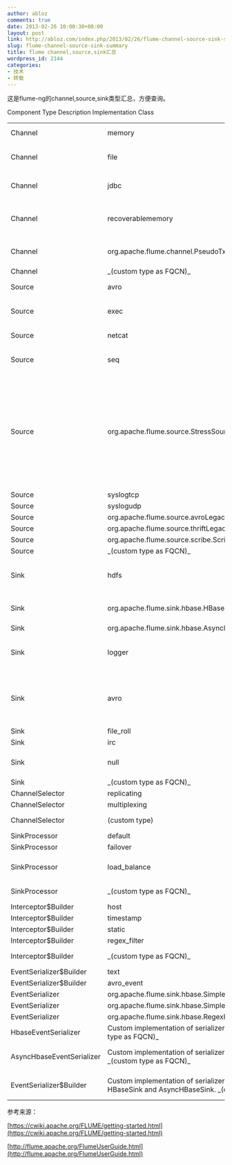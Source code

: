 ```yaml
---
author: abloz
comments: true
date: 2013-02-26 10:00:30+00:00
layout: post
link: http://abloz.com/index.php/2013/02/26/flume-channel-source-sink-summary/
slug: flume-channel-source-sink-summary
title: flume channel,source,sink汇总
wordpress_id: 2144
categories:
- 技术
- 转载
---
```


这是flume-ng的channel,source,sink类型汇总，方便查询。



<table >
<tbody >
<tr >
Component
Type
Description
Implementation Class
</tr>
<tr >

<td >Channel
</td>

<td >memory
</td>

<td >In-memory, fast, non-durable event transport
</td>

<td >MemoryChannel
</td>
</tr>
<tr >

<td >Channel
</td>

<td >file
</td>

<td >A channel for reading, writing, mapping, and manipulating a file
</td>

<td >FileChannel
</td>
</tr>
<tr >

<td >Channel
</td>

<td >jdbc
</td>

<td >JDBC-based, durable event transport (Derby-based)
</td>

<td >JDBCChannel
</td>
</tr>
<tr >

<td >Channel
</td>

<td >recoverablememory
</td>

<td >A durable channel implementation that uses the local file system for its storage
</td>

<td >RecoverableMemoryChannel
</td>
</tr>
<tr >

<td >Channel
</td>

<td >org.apache.flume.channel.PseudoTxnMemoryChannel
</td>

<td >Mainly for testing purposes. Not meant for production use.
</td>

<td >PseudoTxnMemoryChannel
</td>
</tr>
<tr >

<td >Channel
</td>

<td >_(custom type as FQCN)_
</td>

<td >Your own Channel impl.
</td>

<td >_(custom FQCN)_
</td>
</tr>
<tr >

<td >Source
</td>

<td >avro
</td>

<td >Avro Netty RPC event source
</td>

<td >AvroSource
</td>
</tr>
<tr >

<td >Source
</td>

<td >exec
</td>

<td >Execute a long-lived Unix process and read from stdout
</td>

<td >ExecSource
</td>
</tr>
<tr >

<td >Source
</td>

<td >netcat
</td>

<td >Netcat style TCP event source
</td>

<td >NetcatSource
</td>
</tr>
<tr >

<td >Source
</td>

<td >seq
</td>

<td >Monotonically incrementing sequence generator event source
</td>

<td >SequenceGeneratorSource
</td>
</tr>
<tr >

<td >Source
</td>

<td >org.apache.flume.source.StressSource
</td>

<td >Mainly for testing purposes. Not meant for production use. Serves as a continuous source of events where each event has the same payload. The payload consists of some number of bytes (specified by_size_ property, defaults to 500) where each byte has the signed value Byte.MAX_VALUE (0x7F, or 127).
</td>

<td >org.apache.flume.source.StressSource
</td>
</tr>
<tr >

<td >Source
</td>

<td >syslogtcp
</td>

<td >
</td>

<td >SyslogTcpSource
</td>
</tr>
<tr >

<td >Source
</td>

<td >syslogudp
</td>

<td >
</td>

<td >SyslogUDPSource
</td>
</tr>
<tr >

<td >Source
</td>

<td >org.apache.flume.source.avroLegacy.AvroLegacySource
</td>

<td >
</td>

<td >AvroLegacySource
</td>
</tr>
<tr >

<td >Source
</td>

<td >org.apache.flume.source.thriftLegacy.ThriftLegacySource
</td>

<td >
</td>

<td >ThriftLegacySource
</td>
</tr>
<tr >

<td >Source
</td>

<td >org.apache.flume.source.scribe.ScribeSource
</td>

<td >
</td>

<td >ScribeSource
</td>
</tr>
<tr >

<td >Source
</td>

<td >_(custom type as FQCN)_
</td>

<td >Your own Source impl.
</td>

<td >_(custom FQCN)_
</td>
</tr>
<tr >

<td >Sink
</td>

<td >hdfs
</td>

<td >Writes all events received to HDFS (with support for rolling, bucketing, HDFS-200 append, and more)
</td>

<td >HDFSEventSink
</td>
</tr>
<tr >

<td >Sink
</td>

<td >org.apache.flume.sink.hbase.HBaseSink
</td>

<td >A simple sink that reads events from a channel and writes them to HBase.
</td>

<td >org.apache.flume.sink.hbase.HBaseSink
</td>
</tr>
<tr >

<td >Sink
</td>

<td >org.apache.flume.sink.hbase.AsyncHBaseSink
</td>

<td >
</td>

<td >org.apache.flume.sink.hbase.AsyncHBaseSink
</td>
</tr>
<tr >

<td >Sink
</td>

<td >logger
</td>

<td >Log events at INFO level via configured logging subsystem (log4j by default)
</td>

<td >LoggerSink
</td>
</tr>
<tr >

<td >Sink
</td>

<td >avro
</td>

<td >Sink that invokes a pre-defined Avro protocol method for all events it receives (when paired with an avro source, forms tiered collection)
</td>

<td >AvroSink
</td>
</tr>
<tr >

<td >Sink
</td>

<td >file_roll
</td>

<td >
</td>

<td >RollingFileSink
</td>
</tr>
<tr >

<td >Sink
</td>

<td >irc
</td>

<td >
</td>

<td >IRCSink
</td>
</tr>
<tr >

<td >Sink
</td>

<td >null
</td>

<td >/dev/null for Flume - blackhole all events received
</td>

<td >NullSink
</td>
</tr>
<tr >

<td >Sink
</td>

<td >_(custom type as FQCN)_
</td>

<td >Your own Sink impl.
</td>

<td >_(custom FQCN)_
</td>
</tr>
<tr >

<td >ChannelSelector
</td>

<td >replicating
</td>

<td >
</td>

<td >ReplicatingChannelSelector
</td>
</tr>
<tr >

<td >ChannelSelector
</td>

<td >multiplexing
</td>

<td >
</td>

<td >MultiplexingChannelSelector
</td>
</tr>
<tr >

<td >ChannelSelector
</td>

<td >(custom type)
</td>

<td >Your own ChannelSelector impl.
</td>

<td >_(custom FQCN)_
</td>
</tr>
<tr >

<td >SinkProcessor
</td>

<td >default
</td>

<td >
</td>

<td >DefaultSinkProcessor
</td>
</tr>
<tr >

<td >SinkProcessor
</td>

<td >failover
</td>

<td >
</td>

<td >FailoverSinkProcessor
</td>
</tr>
<tr >

<td >SinkProcessor
</td>

<td >load_balance
</td>

<td >Provides the ability to load-balance flow over multiple sinks.
</td>

<td >LoadBalancingSinkProcessor
</td>
</tr>
<tr >

<td >SinkProcessor
</td>

<td >_(custom type as FQCN)_
</td>

<td >Your own SinkProcessor impl.
</td>

<td >_(custom FQCN)_
</td>
</tr>
<tr >

<td >Interceptor$Builder
</td>

<td >host
</td>

<td >
</td>

<td >HostInterceptor$Builder
</td>
</tr>
<tr >

<td >Interceptor$Builder
</td>

<td >timestamp
</td>

<td >TimestampInterceptor
</td>

<td >TimestampInterceptor$Builder
</td>
</tr>
<tr >

<td >Interceptor$Builder
</td>

<td >static
</td>

<td >
</td>

<td >StaticInterceptor$Builder
</td>
</tr>
<tr >

<td >Interceptor$Builder
</td>

<td >regex_filter
</td>

<td >
</td>

<td >RegexFilteringInterceptor$Builder
</td>
</tr>
<tr >

<td >Interceptor$Builder
</td>

<td >_(custom type as FQCN)_
</td>

<td >Your own Interceptor$Builder impl.
</td>

<td >_(custom FQCN)_
</td>
</tr>
<tr >

<td >EventSerializer$Builder
</td>

<td >text
</td>

<td >
</td>

<td >BodyTextEventSerializer$Builder
</td>
</tr>
<tr >

<td >EventSerializer$Builder
</td>

<td >avro_event
</td>

<td >
</td>

<td >FlumeEventAvroEventSerializer$Builder
</td>
</tr>
<tr >

<td >EventSerializer
</td>

<td >org.apache.flume.sink.hbase.SimpleHbaseEventSerializer
</td>

<td >
</td>

<td >SimpleHbaseEventSerializer
</td>
</tr>
<tr >

<td >EventSerializer
</td>

<td >org.apache.flume.sink.hbase.SimpleAsyncHbaseEventSerializer
</td>

<td >
</td>

<td >SimpleAsyncHbaseEventSerializer
</td>
</tr>
<tr >

<td >EventSerializer
</td>

<td >org.apache.flume.sink.hbase.RegexHbaseEventSerializer
</td>

<td >
</td>

<td >RegexHbaseEventSerializer
</td>
</tr>
<tr >

<td >HbaseEventSerializer
</td>

<td >Custom implementation of serializer for HBaseSink.
_(custom type as FQCN)_
</td>

<td >Your own HbaseEventSerializer impl.
</td>

<td >_(custom FQCN)_
</td>
</tr>
<tr >

<td >AsyncHbaseEventSerializer
</td>

<td >Custom implementation of serializer for AsyncHbase sink.
_(custom type as FQCN)_
</td>

<td >Your own AsyncHbaseEventSerializer impl.
</td>

<td >_(custom FQCN)_
</td>
</tr>
<tr >

<td >EventSerializer$Builder
</td>

<td >Custom implementation of serializer for all sinks except for HBaseSink and AsyncHBaseSink.
_(custom type as FQCN)_
</td>

<td >Your own EventSerializer$Builder impl.
</td>

<td >_(custom FQCN)_
</td>
</tr>
</tbody>
</table>



参考来源：

[https://cwiki.apache.org/FLUME/getting-started.html](https://cwiki.apache.org/FLUME/getting-started.html)

[http://flume.apache.org/FlumeUserGuide.html](http://flume.apache.org/FlumeUserGuide.html)


